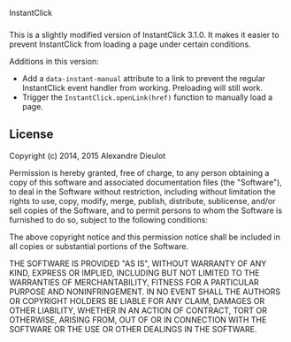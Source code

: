 InstantClick
###

This is a slightly modified version of InstantClick 3.1.0. It makes it easier to prevent InstantClick from loading a page under certain conditions.

Additions in this version:
- Add a `data-instant-manual` attribute to a link to prevent the regular InstantClick event handler from working. Preloading will still work.
- Trigger the `InstantClick.openLink(href)` function to manually load a page. 

License
---
Copyright (c) 2014, 2015 Alexandre Dieulot

Permission is hereby granted, free of charge, to any person obtaining a copy of this software and associated documentation files (the "Software"), to deal in the Software without restriction, including without limitation the rights to use, copy, modify, merge, publish, distribute, sublicense, and/or sell copies of the Software, and to permit persons to whom the Software is furnished to do so, subject to the following conditions:

The above copyright notice and this permission notice shall be included in all copies or substantial portions of the Software.

THE SOFTWARE IS PROVIDED "AS IS", WITHOUT WARRANTY OF ANY KIND, EXPRESS OR IMPLIED, INCLUDING BUT NOT LIMITED TO THE WARRANTIES OF MERCHANTABILITY, FITNESS FOR A PARTICULAR PURPOSE AND NONINFRINGEMENT. IN NO EVENT SHALL THE AUTHORS OR COPYRIGHT HOLDERS BE LIABLE FOR ANY CLAIM, DAMAGES OR OTHER LIABILITY, WHETHER IN AN ACTION OF CONTRACT, TORT OR OTHERWISE, ARISING FROM, OUT OF OR IN CONNECTION WITH THE SOFTWARE OR THE USE OR OTHER DEALINGS IN THE SOFTWARE.
